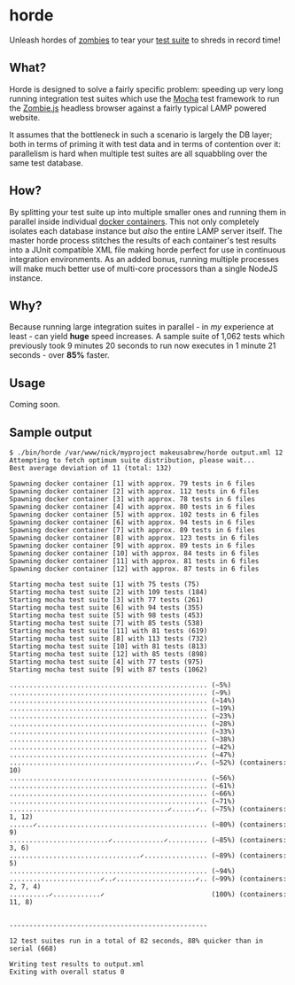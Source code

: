# horde

Unleash hordes of [zombies](https://github.com/assaf/zombie) to tear your [test
suite](http://visionmedia.github.io/mocha/) to shreds in record time!

## What?

Horde is designed to solve a fairly specific problem: speeding up very long
running integration test suites which use the
[Mocha](http://visionmedia.github.io/mocha/) test framework to run the
[Zombie.js](http://zombie.labnotes.org/) headless browser against
a fairly typical LAMP powered website.

It assumes that the bottleneck in such a scenario is largely the DB layer;
both in terms of priming it with test data and in terms of contention
over it: parallelism is hard when multiple test suites are all squabbling
over the same test database.

## How?

By splitting your test suite up into multiple smaller ones and running them
in parallel inside individual [docker containers](http://www.docker.io/). This
not only completely isolates each database instance but *also* the entire LAMP
server itself. The
master horde process stitches the results of each container's
test results into a JUnit compatible XML file making horde perfect for use
in continuous integration environments. As an added bonus, running multiple
processes will make much better use of multi-core processors than a single
NodeJS instance.

## Why?

Because running large integration suites in parallel - in *my* experience at
least - can yield **huge** speed increases. A sample suite of 1,062 tests
which previously took 9 minutes 20 seconds to run now executes in 1 minute
21 seconds - over **85%** faster.

## Usage

Coming soon.

## Sample output
```
$ ./bin/horde /var/www/nick/myproject makeusabrew/horde output.xml 12
Attempting to fetch optimum suite distribution, please wait...
Best average deviation of 11 (total: 132)

Spawning docker container [1] with approx. 79 tests in 6 files
Spawning docker container [2] with approx. 112 tests in 6 files
Spawning docker container [3] with approx. 78 tests in 6 files
Spawning docker container [4] with approx. 80 tests in 6 files
Spawning docker container [5] with approx. 102 tests in 6 files
Spawning docker container [6] with approx. 94 tests in 6 files
Spawning docker container [7] with approx. 89 tests in 6 files
Spawning docker container [8] with approx. 123 tests in 6 files
Spawning docker container [9] with approx. 89 tests in 6 files
Spawning docker container [10] with approx. 84 tests in 6 files
Spawning docker container [11] with approx. 81 tests in 6 files
Spawning docker container [12] with approx. 87 tests in 6 files

Starting mocha test suite [1] with 75 tests (75)
Starting mocha test suite [2] with 109 tests (184)
Starting mocha test suite [3] with 77 tests (261)
Starting mocha test suite [6] with 94 tests (355)
Starting mocha test suite [5] with 98 tests (453)
Starting mocha test suite [7] with 85 tests (538)
Starting mocha test suite [11] with 81 tests (619)
Starting mocha test suite [8] with 113 tests (732)
Starting mocha test suite [10] with 81 tests (813)
Starting mocha test suite [12] with 85 tests (898)
Starting mocha test suite [4] with 77 tests (975)
Starting mocha test suite [9] with 87 tests (1062)

.................................................. (~5%)
.................................................. (~9%)
.................................................. (~14%)
.................................................. (~19%)
.................................................. (~23%)
.................................................. (~28%)
.................................................. (~33%)
.................................................. (~38%)
.................................................. (~42%)
.................................................. (~47%)
...............................................✓.. (~52%) (containers: 10)
.................................................. (~56%)
.................................................. (~61%)
.................................................. (~66%)
.................................................. (~71%)
........................................✓......✓.. (~75%) (containers: 1, 12)
......✓........................................... (~80%) (containers: 9)
.........................✓.............✓.......... (~85%) (containers: 3, 6)
.................................✓................ (~89%) (containers: 5)
.................................................. (~94%)
.......................✓..✓....................✓.. (~99%) (containers: 2, 7, 4)
..........✓............✓                           (100%) (containers: 11, 8)


--------------------------------------------------

12 test suites run in a total of 82 seconds, 88% quicker than in serial (668)

Writing test results to output.xml
Exiting with overall status 0
```

